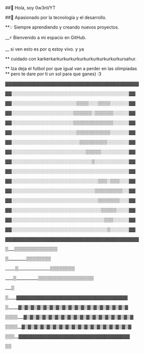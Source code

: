  ##👋 Hola, soy 0w3nVYT

##🚀 Apasionado por la tecnología y el desarrollo.


**💡 Siempre aprendiendo y creando nuevos proyectos.


__⚡ Bienvenido a mi espacio en GitHub.

__ si ven esto es por q estoy vivo. y ya

** cuidado con karkerkarkurkurkurkurkurkurkurkurkurkursahur.

** Iza deja el futbol por que igual van a perder en las olimpiadas  
** pero te dare por ti un sol para que ganes)  :3


▓▓▓▓▓▓▓▓▓▓▓▓▓▓▓▓▓▓▓▓▓▓▓▓▓▓▓▓▓▓▓▓▓▓▓▓▓▓▓▓▓▓

▓▓░░░░░░░░░░░░░░░░░░░░░░░░░░░░░░░░░░░░░░▓▓

▓▓░░░░░░░░░░░░░░░░░░░░░▒▒▒▒░░░▒▒▒▒░░░░░░▓▓

▓▓░░░░░░░░░░░░░░░░░░░░▒▒▒▒▒▒░▒▒▒▒▒▒░░░░░▓▓

▓▓░░░░░░░░░░░░░░░░░░░░▒▒▒▒▒▒▒▒▒▒▒▒▒░░░░░▓▓

▓▓░░░░░░░░░░░░░░░░░░░░░▒▒▒▒▒▒▒▒▒▒▒░░░░░░▓▓

▓▓░░░░░░░░░░░░░░░░░░░░░░▒▒▒▒▒▒▒▒▒░░░░░░░▓▓

▓▓░░░░░░░░░░░░░░░░░░░░░░░░▒▒▒▒▒░░░░░░░░░▓▓

▓▓░░░░░░░░░░░░░░░░░░░░░░░░░░▒░░░░░░░░░░░▓▓

▓▓░░░░░░░░░░░░░░░░░░░░░░░░░░░░░░░░░░░░░░▓▓

▓▓░░░░░░░░░░░░░░░░░░░░░░░░░░░░▒▒▒░▒▒▒░░░▓▓

▓▓░░░░░░░░░░░░░░░░░░░░░░░░░░░▒▒▒▒▒▒▒▒▒░░▓▓

▓▓░░░░░░░░░░░░░░░░░░░░░░░░░░░░▒▒▒▒▒▒▒░░░▓▓

▓▓░░░░░░░░░░░░░░░░░░░░░░░░░░░░░▒▒▒▒▒░░░░▓▓

▓▓░░░░░░░░░░░░░░░░░░░░░░░░░░░░░░▒▒▒░░░░░▓▓

▓▓░░░░░░░░░░░░░░░░░░░░░░░░░░░░░░░▒░░░░░░▓▓

▓▓▓▓▓▓▓▓▓▓▓▓▓▓▓▓▓▓▓▓▓▓▓▓▓▓▓▓▓▓▓▓▓▓▓▓▓▓▓▓▓▓

_______▒__________▒▒▒▒▒▒▒▒▒▒▒▒▒▒

______▒_______________▒▒▒▒▒▒▒▒

_____▒________________▒▒▒▒▒▒▒▒

____▒___________▒▒▒▒▒▒▒▒▒▒▒▒▒▒▒▒▒▒

___▒

__▒______▓▓▓▓▓▓▓▓▓▓▓▓▓▓▓▓▓▓▓▓▓▓▓▓▓▓▓▓▓▓▓▓▓▓▓

_▒______▓▒▓▒▓▒▓▒▓▒▓▒▓▒▓▒▓▒▓▒▓▒▓▒▓▒▓▒▓▒▓▒▓▒▓

▒▒▒▒___▓▒▓▒▓▒▓▒▓▒▓▒▓▒▓▒▓▒▓▒▓▒▓▒▓▒▓▒▓▒▓▒▓▒▓

▒▒▒▒__▓▒▓▒▓▒▓▒▓▒▓▒▓▒▓▒▓▒▓▒▓▒▓▒▓▒▓▒▓▒▓▒▓▒▓

▒▒▒__▓▓▓▓▓▓▓▓▓▓▓▓▓▓▓▓▓▓▓▓▓▓▓▓▓▓▓▓▓▓▓▓▓▓▓

▒▒
